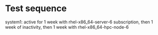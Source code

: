 Test sequence
=============

system1: active for 1 week with rhel-x86_64-server-6 subscription, then 1 week of inactivity, then 1 week with rhel-x86_64-hpc-node-6
